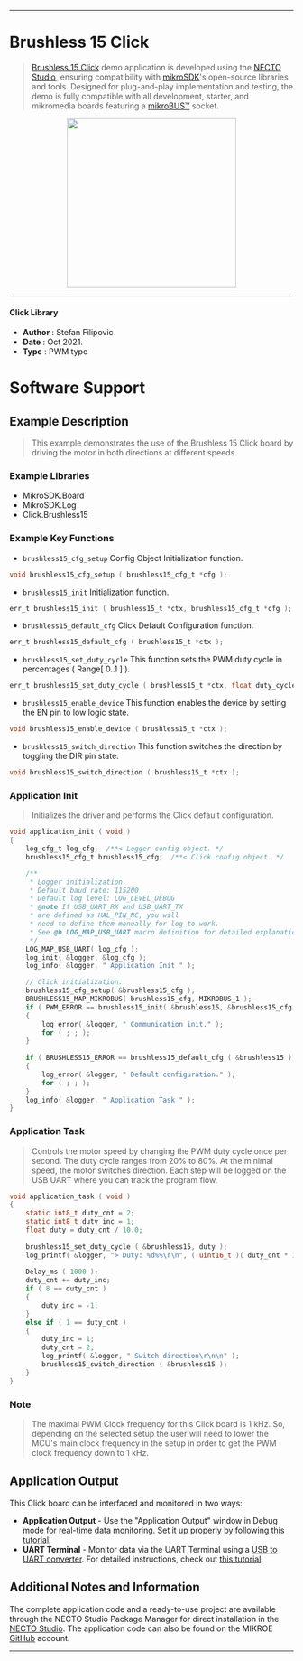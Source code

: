 
---
# Brushless 15 Click

> [Brushless 15 Click](https://www.mikroe.com/?pid_product=MIKROE-4885) demo application is developed using
the [NECTO Studio](https://www.mikroe.com/necto), ensuring compatibility with [mikroSDK](https://www.mikroe.com/mikrosdk)'s
open-source libraries and tools. Designed for plug-and-play implementation and testing, the demo is fully compatible with
all development, starter, and mikromedia boards featuring a [mikroBUS&trade;](https://www.mikroe.com/mikrobus) socket.

<p align="center">
  <img src="https://www.mikroe.com/?pid_product=MIKROE-4885&image=1" height=300px>
</p>

---

#### Click Library

- **Author**        : Stefan Filipovic
- **Date**          : Oct 2021.
- **Type**          : PWM type

# Software Support

## Example Description

> This example demonstrates the use of the Brushless 15 Click board by driving the motor in both directions at different speeds.

### Example Libraries

- MikroSDK.Board
- MikroSDK.Log
- Click.Brushless15

### Example Key Functions

- `brushless15_cfg_setup` Config Object Initialization function.
```c
void brushless15_cfg_setup ( brushless15_cfg_t *cfg );
```

- `brushless15_init` Initialization function.
```c
err_t brushless15_init ( brushless15_t *ctx, brushless15_cfg_t *cfg );
```

- `brushless15_default_cfg` Click Default Configuration function.
```c
err_t brushless15_default_cfg ( brushless15_t *ctx );
```

- `brushless15_set_duty_cycle` This function sets the PWM duty cycle in percentages ( Range[ 0..1 ] ).
```c
err_t brushless15_set_duty_cycle ( brushless15_t *ctx, float duty_cycle );
```

- `brushless15_enable_device` This function enables the device by setting the EN pin to low logic state.
```c
void brushless15_enable_device ( brushless15_t *ctx );
```

- `brushless15_switch_direction` This function switches the direction by toggling the DIR pin state.
```c
void brushless15_switch_direction ( brushless15_t *ctx );
```

### Application Init

> Initializes the driver and performs the Click default configuration.

```c
void application_init ( void )
{
    log_cfg_t log_cfg;  /**< Logger config object. */
    brushless15_cfg_t brushless15_cfg;  /**< Click config object. */

    /** 
     * Logger initialization.
     * Default baud rate: 115200
     * Default log level: LOG_LEVEL_DEBUG
     * @note If USB_UART_RX and USB_UART_TX 
     * are defined as HAL_PIN_NC, you will 
     * need to define them manually for log to work. 
     * See @b LOG_MAP_USB_UART macro definition for detailed explanation.
     */
    LOG_MAP_USB_UART( log_cfg );
    log_init( &logger, &log_cfg );
    log_info( &logger, " Application Init " );

    // Click initialization.
    brushless15_cfg_setup( &brushless15_cfg );
    BRUSHLESS15_MAP_MIKROBUS( brushless15_cfg, MIKROBUS_1 );
    if ( PWM_ERROR == brushless15_init( &brushless15, &brushless15_cfg ) )
    {
        log_error( &logger, " Communication init." );
        for ( ; ; );
    }
    
    if ( BRUSHLESS15_ERROR == brushless15_default_cfg ( &brushless15 ) )
    {
        log_error( &logger, " Default configuration." );
        for ( ; ; );
    }
    log_info( &logger, " Application Task " );
}
```

### Application Task

> Controls the motor speed by changing the PWM duty cycle once per second.
> The duty cycle ranges from 20% to 80%. At the minimal speed, the motor switches direction.
> Each step will be logged on the USB UART where you can track the program flow.

```c
void application_task ( void )
{
    static int8_t duty_cnt = 2;
    static int8_t duty_inc = 1;
    float duty = duty_cnt / 10.0;
    
    brushless15_set_duty_cycle ( &brushless15, duty );
    log_printf( &logger, "> Duty: %d%%\r\n", ( uint16_t )( duty_cnt * 10 ) );
    
    Delay_ms ( 1000 );
    duty_cnt += duty_inc;
    if ( 8 == duty_cnt ) 
    {
        duty_inc = -1;
    }
    else if ( 1 == duty_cnt ) 
    {
        duty_inc = 1;
        duty_cnt = 2;
        log_printf( &logger, " Switch direction\r\n\n" );
        brushless15_switch_direction ( &brushless15 );
    }
}
```

### Note

> The maximal PWM Clock frequency for this Click board is 1 kHz. 
> So, depending on the selected setup the user will need to lower the MCU's main clock frequency 
> in the setup in order to get the PWM clock frequency down to 1 kHz.

## Application Output

This Click board can be interfaced and monitored in two ways:
- **Application Output** - Use the "Application Output" window in Debug mode for real-time data monitoring.
Set it up properly by following [this tutorial](https://www.youtube.com/watch?v=ta5yyk1Woy4).
- **UART Terminal** - Monitor data via the UART Terminal using
a [USB to UART converter](https://www.mikroe.com/click/interface/usb?interface*=uart,uart). For detailed instructions,
check out [this tutorial](https://help.mikroe.com/necto/v2/Getting%20Started/Tools/UARTTerminalTool).

## Additional Notes and Information

The complete application code and a ready-to-use project are available through the NECTO Studio Package Manager for 
direct installation in the [NECTO Studio](https://www.mikroe.com/necto). The application code can also be found on
the MIKROE [GitHub](https://github.com/MikroElektronika/mikrosdk_click_v2) account.

---
